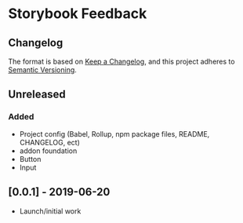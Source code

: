 # Storybook Feedback

## Changelog

The format is based on [Keep a Changelog](https://keepachangelog.com/en/1.0.0/), and this project adheres to [Semantic Versioning](https://semver.org/spec/v2.0.0.html).

## Unreleased

### Added

- Project config (Babel, Rollup, npm package files, README, CHANGELOG, ect)
- addon foundation
- Button
- Input

## [0.0.1] - 2019-06-20

- Launch/initial work
